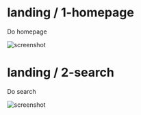 
  # landing &#x2F; 1-homepage
  
  Do homepage

  ![screenshot](https:&#x2F;&#x2F;storage.googleapis.com&#x2F;sourcemapsbucket&#x2F;tests-screenshots&#x2F;2021-09-01&#x2F;restcountries-frontend&#x2F;1630511870839&#x2F;landing&#x2F;1-homepage)
  
  # landing &#x2F; 2-search
  
  Do search

  ![screenshot](https:&#x2F;&#x2F;storage.googleapis.com&#x2F;sourcemapsbucket&#x2F;tests-screenshots&#x2F;2021-09-01&#x2F;restcountries-frontend&#x2F;1630511870839&#x2F;landing&#x2F;2-search)
  